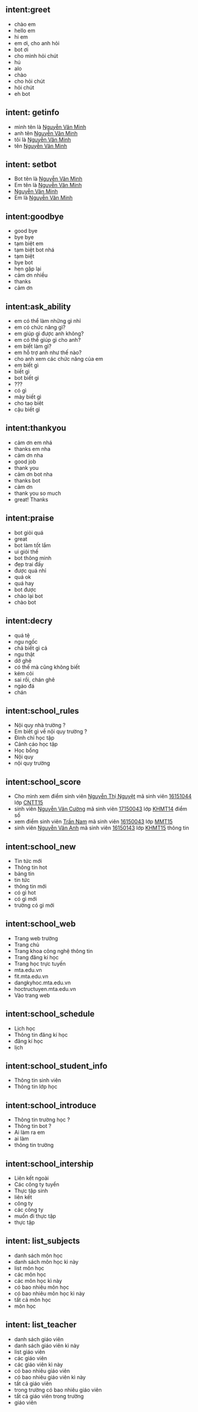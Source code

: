 ## intent:greet
- chào em
- hello em
- hi em
- em ơi, cho anh hỏi
- bot ơi
- cho mình hỏi chút
- hú
- alo
- chào
- cho hỏi chút
- hỏi chút
- eh bot

## intent: getinfo
- mình tên là [Nguyễn Văn Minh](name_user_chat)
- anh tên [Nguyễn Văn Minh](name_user_chat)
- tôi là [Nguyễn Văn Minh](name_user_chat)
- tên [Nguyễn Văn Minh](name_user_chat)

## intent: setbot
- Bot tên là [Nguyễn Văn Minh](name_chat)
- Em tên là [Nguyễn Văn Minh](name_chat)
- [Nguyễn Văn Minh](name_chat)
- Em là [Nguyễn Văn Minh](name_chat)

## intent:goodbye
- good bye
- bye bye
- tạm biệt em
- tạm biệt bot nhá
- tạm biệt
- bye bot
- hẹn gặp lại
- cảm ơn nhiều
- thanks
- cảm ơn

## intent:ask_ability
- em có thể làm những gì nhỉ
- em có chức năng gì?
- em giúp gì được anh không?
- em có thể giúp gì cho anh?
- em biết làm gì?
- em hỗ trợ anh như thế nào?
- cho anh xem các chức năng của em
- em biết gì
- biết gì
- bot biết gì
- ???
- có gì 
- mày biết gì
- cho tao biêt
- cậu biết gì

## intent:thankyou
- cảm ơn em nhá
- thanks em nha
- cảm ơn nha
- good job
- thank you
- cảm ơn bot nha
- thanks bot
- cảm ơn
- thank you so much
- great! Thanks

## intent:praise
- bot giỏi quá
- great
- bot làm tốt lắm
- ui giỏi thế
- bot thông minh
- đẹp trai đấy
- được quá nhỉ 
- quá ok
- quá hay
- bot được
- chào lại bot
- chào bot

## intent:decry
- quá tệ
- ngu ngốc
- chả biết gì cả
- ngu thật
- dở ghê
- có thế mà cũng không biết
- kém cỏi
- sai rồi, chán ghê
- ngáo đá
- chán

## intent:school_rules
- Nội quy nhà trường ?
- Em biết gì về nội quy trường ?
- Đình chỉ học tập
- Cảnh cáo học tập
- Học bổng
- Nội quy
- nội quy trường

## intent:school_score
- Cho mình xem điểm sinh viên [Nguyễn Thị Nguyệt](name) mã sinh viên [16151044](msv) lớp [CNTT15](class)
- sinh viên [Nguyễn Văn Cường](name) mã sinh viên [17150043](msv) lớp [KHMT14](class) điểm số
- xem điểm sinh viên [Trần Nam](name) mã sinh viên [16150043](msv) lớp [MMT15](class)
- sinh viên [Nguyễn Văn Anh](name) mã sinh viên [16150143](msv) lớp [KHMT15](class) thông tin

## intent:school_new
- Tin tức mới
- Thông tin hot
- bảng tin
- tin tức
- thông tin mới
- có gì hot
- có gì mới
- trường có gì mới

## intent:school_web
- Trang web trường
- Trang chủ
- Trang khoa công nghệ thông tin
- Trang đăng kí học
- Trang học trực tuyến
- mta.edu.vn
- fit.mta.edu.vn
- dangkyhoc.mta.edu.vn
- hoctructuyen.mta.edu.vn
- Vào trang web

## intent:school_schedule
- Lịch học
- Thông tin đăng kí học
- đăng kí học
- lịch

## intent:school_student_info
- Thông tin sinh viên
- Thông tin lớp học

## intent:school_introduce
- Thông tin trường học ?
- Thông tin bot ?
- Ai làm ra em
- ai làm
- thông tin trường

## intent:school_intership
- Liên kết ngoài
- Các công ty tuyển
- Thực tập sinh
- liên kết
- công ty
- các công ty
- muốn đi thực tập
- thực tập

## intent: list_subjects
- danh sách môn học
- danh sách môn học kì này
- list môn học
- các môn học
- các môn học kì này
- có bao nhiêu môn học
- có bao nhiêu môn học kì này
- tất cả môn học
- môn học

## intent: list_teacher
- danh sách giáo viên
- danh sách giáo viên kì này
- list giáo viên
- các giáo viên
- các giáo viên kì này
- có bao nhiêu giáo viên
- có bao nhiêu giáo viên kì này
- tất cả giáo viên
- trong trường có bao nhiêu giáo viên
- tất cả giáo viên trong trường
- giáo viên